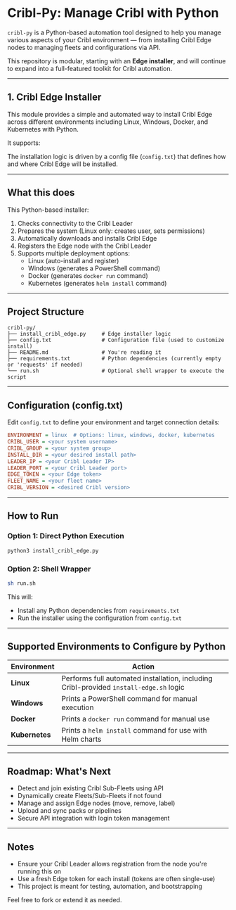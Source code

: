 # Cribl-Py: Manage Cribl with Python

`cribl-py` is a Python-based automation tool designed to help you manage various aspects of your Cribl environment — from installing Cribl Edge nodes to managing fleets and configurations via API.

This repository is modular, starting with an **Edge installer**, and will continue to expand into a full-featured toolkit for Cribl automation.

---

## 1. Cribl Edge Installer

This module provides a simple and automated way to install Cribl Edge across different environments including Linux, Windows, Docker, and Kubernetes with Python.

It supports:

The installation logic is driven by a config file (`config.txt`) that defines how and where Cribl Edge will be installed.

---

## What this does

This Python-based installer:

1. Checks connectivity to the Cribl Leader
2. Prepares the system (Linux only: creates user, sets permissions)
3. Automatically downloads and installs Cribl Edge
4. Registers the Edge node with the Cribl Leader
5. Supports multiple deployment options:
   - Linux (auto-install and register)
   - Windows (generates a PowerShell command)
   - Docker (generates `docker run` command)
   - Kubernetes (generates `helm install` command)

---

## Project Structure

```
cribl-py/
├── install_cribl_edge.py     # Edge installer logic
├── config.txt                # Configuration file (used to customize install)
├── README.md                 # You're reading it
├── requirements.txt          # Python dependencies (currently empty or 'requests' if needed)
└── run.sh                    # Optional shell wrapper to execute the script
```

---

## Configuration (config.txt)

Edit `config.txt` to define your environment and target connection details:

```ini
ENVIRONMENT = linux  # Options: linux, windows, docker, kubernetes
CRIBL_USER = <your system username>
CRIBL_GROUP = <your system group>
INSTALL_DIR = <your desired install path>
LEADER_IP = <your Cribl Leader IP>
LEADER_PORT = <your Cribl Leader port>
EDGE_TOKEN = <your Edge token>
FLEET_NAME = <your fleet name>
CRIBL_VERSION = <desired Cribl version>
```

---

## How to Run

### Option 1: Direct Python Execution

```bash
python3 install_cribl_edge.py
```

### Option 2: Shell Wrapper

```bash
sh run.sh
```

This will:
- Install any Python dependencies from `requirements.txt`
- Run the installer using the configuration from `config.txt`

---

## Supported Environments to Configure by Python

| Environment | Action |
|------------|--------|
| **Linux** | Performs full automated installation, including Cribl-provided `install-edge.sh` logic |
| **Windows** | Prints a PowerShell command for manual execution |
| **Docker** | Prints a `docker run` command for manual use |
| **Kubernetes** | Prints a `helm install` command for use with Helm charts |

---

## Roadmap: What's Next

- Detect and join existing Cribl Sub-Fleets using API
- Dynamically create Fleets/Sub-Fleets if not found
- Manage and assign Edge nodes (move, remove, label)
- Upload and sync packs or pipelines
- Secure API integration with login token management

---

## Notes

- Ensure your Cribl Leader allows registration from the node you're running this on
- Use a fresh Edge token for each install (tokens are often single-use)
- This project is meant for testing, automation, and bootstrapping

Feel free to fork or extend it as needed.

